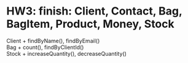 # HW3: finish: Client, Contact,   Bag, BagItem,   Product, Money, Stock
Client + findByName(), findByEmail() <br />
Bag    + count(), findByClientId() <br />
Stock  + increaseQuantity(), decreaseQuantity()
